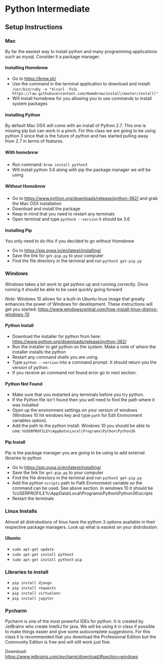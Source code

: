 # Python Intermediate

## Setup Instructions

### Mac
By far the easiest way to install python and many programming applications such as mysql.  Consider it a package manager.  

#### Installing Homebrew
* Go to https://brew.sh/
* Use the command in the terminal application to download and install: `/usr/bin/ruby -e "$(curl -fsSL https://raw.githubusercontent.com/Homebrew/install/master/install)"`
* Will install homebrew for you allowing you to use commands to install system packages

#### Installing Python
By default Mac OSX will come with an install of Python 2.7. This one is missing pip but can work in a pinch. For this class we are going to be using python 3 since that is the future of python and has started pulling away from 2.7 in terms of features.

##### With homebrew
* Run command: `brew install python3`
* Will install python 3.6 along with pip the package manager we will be using

##### Without Homebrew
* Go to https://www.python.org/downloads/release/python-362/ and grab the Mac OSX installation
* Download and install the package
* Keep in mind that you need to restart any terminals
* Open terminal and type `python3 --version` it should be 3.6

#### Installing Pip
You only need to do this if you decided to go without Homebrew
* Go to https://pip.pypa.io/en/latest/installing/
* Save the link for `get-pip.py` to your computer
* Find the file directory in the terminal and run `python3 get-pip.py`

### Windows

Windows takes a bit work to get python up and running correctly.  Once running it should be able to be used quickly going forward 

*Note*: Windows 10 allows for a built-in Ubuntu linux image that greatly enhances the power of Windows for development.  These instructions will get you started: https://www.windowscentral.com/how-install-linux-distros-windows-10

#### Python Install
* Download the installer for python from here: https://www.python.org/downloads/release/python-362/
* Run the installer to get python on the system.  Make a note of where the installer installs the python
* Restart any command shells you are using.
* Type `python --version` into a command prompt.  It should return you the version of python.
* If you receive an command not found error go to next section.

#### Python Not Found
* Make sure that you restarted any terminals before you try python.
* If the Python file isn't found then you will need to find the path where it was installed
* Open up the environment settings on your version of windows (Windows 10 hit windows key and type `path` for Edit Environment variables option).
* Add the path to the python install.  Windows 10 you should be able to use: `%USERPROFILE%\AppData\Local\Programs\Python\Python36`

#### Pip Install
Pip is the package manager you are going to be using to add external libraries to python
* Go to https://pip.pypa.io/en/latest/installing/
* Save the link for `get-pip.py` to your computer
* Find the file directory in the terminal and run `python3 get-pip.py`
* Add the python `scripts` path to Path Environment variable so the command can be used.  See above section.  In windows 10 it should be %USERPROFILE%\AppData\Local\Programs\Python\Python36\scripts
* Restart the terminals

### Linux Installs
Almost all distrobutions of linux have the python 3 options available in their respective package managers.  Look up what is easiest on your distrobution.

#### Ubuntu
* `sudo apt-get update`
* `sudo apt-get install python3`
* `sudo apt-get install python3-pip`

### Libraries to install
* `pip install django`
* `pip install requests`
* `pip install virtualenv`
* `pip install jupyter`

### Pycharm
Pycharm is one of the most powerful IDEs for python.  It is created by JetBrains who create IntelliJ for java.  We will be using it in class if possible to make things easier and give some autocomplete suggestions.  For this class it is recommended that you download the Professional Edition but the Community Edition is free and will still work just fine.

*Download*: https://www.jetbrains.com/pycharm/download/#section=windows
 
